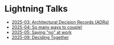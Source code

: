 # Lightning Talks

- [2025-03: Architectural Decision Records (ADRs)](./2025-03-14-adrs/presentation.html)
- [2025-04: So many ways to
  couple!](./2025-04-03-types-of-coupling/presentation.html)
- [2025-05: Saying "no" at work](./2025-05-02-saying-no/presentation.html)
- [2025-09: Deciding Together](./2025-09-05-deciding/presentation.html)


